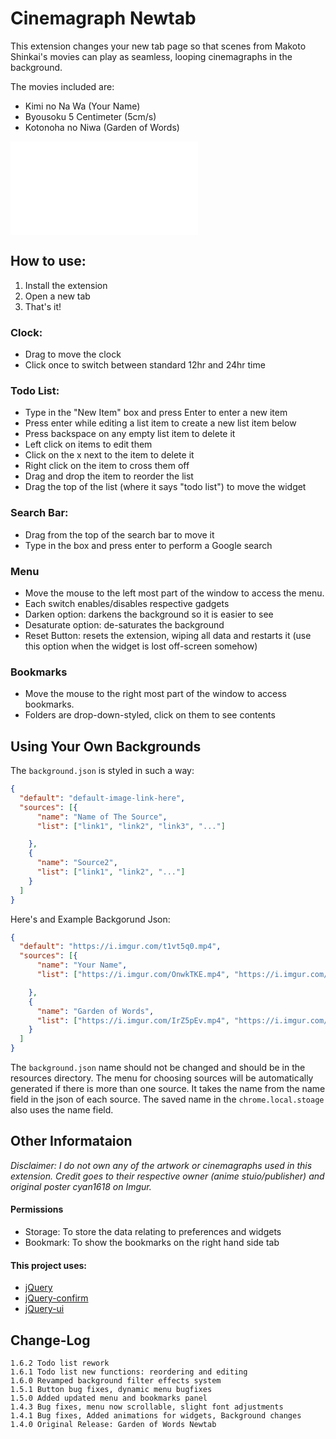 # Cinemagraph Newtab
This extension changes your new tab page so that scenes from Makoto Shinkai's movies can play as seamless, looping cinemagraphs in the background.

The movies included are:
- Kimi no Na Wa (Your Name)
- Byousoku 5 Centimeter (5cm/s)
- Kotonoha no Niwa (Garden of Words)

![Screenshot](../master/README.md)

## How to use:
1. Install the extension
2. Open a new tab
3. That's it!

### Clock:
- Drag to move the clock
- Click once to switch between standard 12hr and 24hr time

### Todo List:
- Type in the "New Item" box and press Enter to enter a new item
- Press enter while editing a list item to create a new list item below
- Press backspace on any empty list item to delete it
- Left click on items to edit them
- Click on the x next to the item to delete it
- Right click on the item to cross them off
- Drag and drop the item to reorder the list
- Drag the top of the list (where it says "todo list") to move the widget

### Search Bar:
- Drag from the top of the search bar to move it
- Type in the box and press enter to perform a Google search

### Menu
- Move the mouse to the left most part of the window to access the menu.
- Each switch enables/disables respective gadgets
- Darken option: darkens the background so it is easier to see
- Desaturate option: de-saturates the background
- Reset Button: resets the extension, wiping all data and restarts it (use this option when the widget is lost off-screen somehow)

### Bookmarks
- Move the mouse to the right most part of the window to access bookmarks.
- Folders are drop-down-styled, click on them to see contents

## Using Your Own Backgrounds
The `background.json` is styled in such a way:

```json
{
  "default": "default-image-link-here",
  "sources": [{
      "name": "Name of The Source",
      "list": ["link1", "link2", "link3", "..."]

    },
    {
      "name": "Source2",
      "list": ["link1", "link2", "..."]
    }
  ]
}
```

Here's and Example Backgorund Json:
```json
{
  "default": "https://i.imgur.com/t1vt5q0.mp4",
  "sources": [{
      "name": "Your Name",
      "list": ["https://i.imgur.com/OnwkTKE.mp4", "https://i.imgur.com/IpcZlnk.mp4"]

    },
    {
      "name": "Garden of Words",
      "list": ["https://i.imgur.com/IrZ5pEv.mp4", "https://i.imgur.com/gNXhMXN.mp4"]
    }
  ]
}
```
The `background.json` name should not be changed and should be in the resources directory.
The menu for choosing sources will be automatically generated if there is more than one source. It takes the name from the name field in the json of each source.
The saved name in the `chrome.local.stoage` also uses the name field.

## Other Informataion
*Disclaimer: I do not own any of the artwork or cinemagraphs used in this extension. Credit goes to their respective owner (anime stuio/publisher) and original poster cyan1618 on Imgur.*

#### Permissions
- Storage: To store the data relating to preferences and widgets
- Bookmark: To show the bookmarks on the right hand side tab

#### This project uses:
- [jQuery](https://github.com/jquery/jquery)
- [jQuery-confirm](https://github.com/craftpip/jquery-confirm)
- [jQuery-ui](https://github.com/jquery/jquery-ui)

## Change-Log
```
1.6.2 Todo list rework
1.6.1 Todo list new functions: reordering and editing
1.6.0 Revamped background filter effects system
1.5.1 Button bug fixes, dynamic menu bugfixes
1.5.0 Added updated menu and bookmarks panel
1.4.3 Bug fixes, menu now scrollable, slight font adjustments
1.4.1 Bug fixes, Added animations for widgets, Background changes
1.4.0 Original Release: Garden of Words Newtab
```
